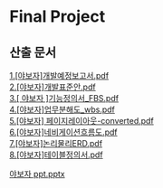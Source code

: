 # Final Project

## 산출 문서


[1.[야보자]개발예정보고서.pdf](https://github.com/kangilchoi/protfolio/files/2897686/1.pdf) <br>
[2.[야보자]개발표준안.pdf](https://github.com/kangilchoi/protfolio/files/2897687/2.pdf)<br>
[3.[ 야보자 ]기능정의서_FBS.pdf](https://github.com/kangilchoi/protfolio/files/2897688/3._FBS.pdf)<br>
[4.[야보자]업무분해도_wbs.pdf](https://github.com/kangilchoi/protfolio/files/2897689/4._wbs.pdf)<br>
[5.[야보자] 페이지레이아웃-converted.pdf](https://github.com/kangilchoi/protfolio/files/2897690/5.-converted.pdf)<br>
[6.[야보자]네비게이션흐름도.pdf](https://github.com/kangilchoi/protfolio/files/2897691/6.pdf)<br>
[7.[야보자]논리물리ERD.pdf](https://github.com/kangilchoi/protfolio/files/2897684/7.ERD.pdf)<br>
[8.[야보자]테이블정의서.pdf](https://github.com/kangilchoi/protfolio/files/2897685/8.pdf)<br>



[야보자 ppt.pptx](https://github.com/kangilchoi/protfolio/files/2897692/4.ppt.pptx)


